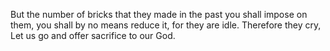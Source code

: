 But the number of bricks that they made in the past you shall impose on them, you shall by no means reduce it, for they are idle. Therefore they cry, Let us go and offer sacrifice to our God.
